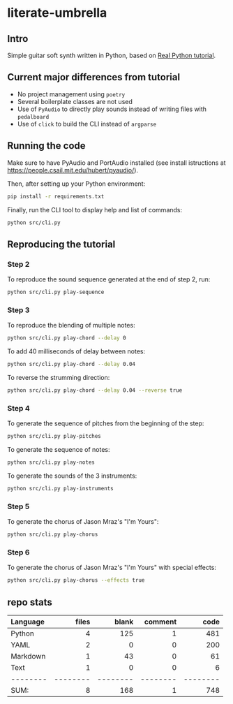 # literate-umbrella

## Intro

Simple guitar soft synth written in Python, based on [Real Python tutorial](https://realpython.com/python-guitar-synthesizer/).


## Current major differences from tutorial

- No project management using `poetry`
- Several boilerplate classes are not used
- Use of `PyAudio` to directly play sounds instead of writing files with `pedalboard`
- Use of `click` to build the CLI instead of `argparse`


## Running the code

Make sure to have PyAudio and PortAudio installed (see install istructions at <https://people.csail.mit.edu/hubert/pyaudio/>).

Then, after setting up your Python environment:
```bash
pip install -r requirements.txt
```

Finally, run the CLI tool to display help and list of commands:
```bash
python src/cli.py
```


## Reproducing the tutorial


### Step 2

To reproduce the sound sequence generated at the end of step 2, run:

```bash
python src/cli.py play-sequence
```


### Step 3

To reproduce the blending of multiple notes:

```bash
python src/cli.py play-chord --delay 0
```

To add 40 milliseconds of delay between notes:

```bash
python src/cli.py play-chord --delay 0.04
```

To reverse the strumming direction:

```bash
python src/cli.py play-chord --delay 0.04 --reverse true
```


### Step 4

To generate the sequence of pitches from the beginning of the step:

```bash
python src/cli.py play-pitches
```

To generate the sequence of notes:

```bash
python src/cli.py play-notes
```

To generate the sounds of the 3 instruments:

```bash
python src/cli.py play-instruments
```


### Step 5

To generate the chorus of Jason Mraz's "I'm Yours":

```bash
python src/cli.py play-chorus
```


### Step 6

To generate the chorus of Jason Mraz's "I'm Yours" with special effects:

```bash
python src/cli.py play-chorus --effects true
```


## repo stats

Language|files|blank|comment|code
:-------|-------:|-------:|-------:|-------:
Python|4|125|1|481
YAML|2|0|0|200
Markdown|1|43|0|61
Text|1|0|0|6
--------|--------|--------|--------|--------
SUM:|8|168|1|748
